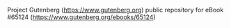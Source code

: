 Project Gutenberg (https://www.gutenberg.org) public repository for
eBook #65124 (https://www.gutenberg.org/ebooks/65124)
